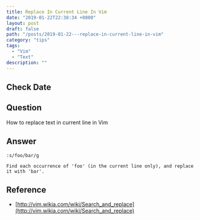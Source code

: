 ```yaml
---
title: Replace In Current Line In Vim
date: "2019-01-22T22:38:34 +0800"
layout: post
draft: false
path: "/posts/2019-01-22---replace-in-current-line-in-vim"
category: "tips"
tags:
  - "Vim"
  - "Text"
description: ""
---
```


## Check Date

## Question

How to replace text in current line in Vim

## Answer

`:s/foo/bar/g`

    Find each occurrence of 'foo' (in the current line only), and replace it with 'bar'.
    
## Reference

- [http://vim.wikia.com/wiki/Search_and_replace](http://vim.wikia.com/wiki/Search_and_replace)
